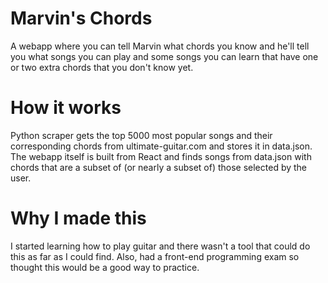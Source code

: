 # Marvin's Chords
A webapp where you can tell Marvin what chords you know and he'll tell you what songs you can play and some songs you can learn that have one or two extra chords that you don't know yet.

# How it works
Python scraper gets the top 5000 most popular songs and their corresponding chords from ultimate-guitar.com and stores it in data.json. The webapp itself is built from React and finds songs from data.json with chords that are a subset of (or nearly a subset of) those selected by the user.

# Why I made this
I started learning how to play guitar and there wasn't a tool that could do this as far as I could find. Also, had a front-end programming exam so thought this would be a good way to practice.